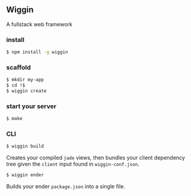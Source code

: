 ## Wiggin
A fullstack web framework

### install
``` sh
$ npm install -g wiggin
```

### scaffold
``` sh
$ mkdir my-app
$ cd !$
$ wiggin create
```

### start your server
``` sh
$ make
```

### CLI
``` sh
$ wiggin build
```
Creates your compiled `jade` views, then bundles your client dependency tree given the `client` input found in `wiggin-conf.json`.

``` sh
$ wiggin ender
```
Builds your ender `package.json` into a single file.
